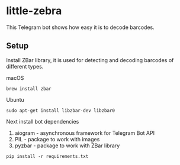 little-zebra
============

This Telegram bot shows how easy it is to decode barcodes.

## Setup
Install ZBar library, it is used for detecting and decoding barcodes of different types.

macOS
```commandline
brew install zbar
```

Ubuntu
```commandline
sudo apt-get install libzbar-dev libzbar0
```

Next install bot dependencies
1. aiogram - asynchronous framework for Telegram Bot API
1. PIL - package to work with images 
1. pyzbar - package to work with ZBar library

```commandline
pip install -r requirements.txt
```
